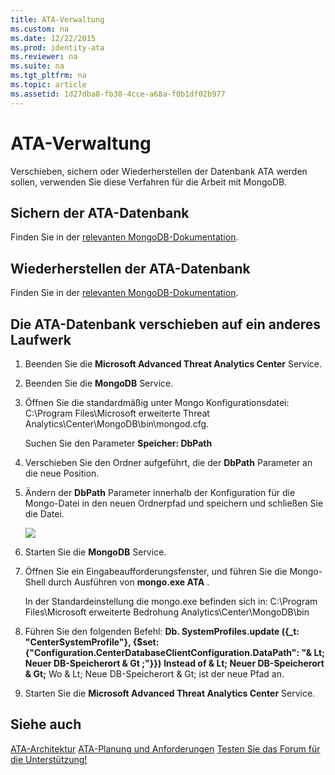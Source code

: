 ```yaml
---
title: ATA-Verwaltung
ms.custom: na
ms.date: 12/22/2015
ms.prod: identity-ata
ms.reviewer: na
ms.suite: na
ms.tgt_pltfrm: na
ms.topic: article
ms.assetid: 1d27dba8-fb30-4cce-a68a-f0b1df02b977
---
```

# ATA-Verwaltung
Verschieben, sichern oder Wiederherstellen der Datenbank ATA werden sollen, verwenden Sie diese Verfahren für die Arbeit mit MongoDB.


## Sichern der ATA-Datenbank

Finden Sie in der [relevanten MongoDB-Dokumentation](http://docs.mongodb.org/manual/administration/backup/).


## Wiederherstellen der ATA-Datenbank

Finden Sie in der [relevanten MongoDB-Dokumentation](http://docs.mongodb.org/manual/administration/backup/).


## Die ATA-Datenbank verschieben auf ein anderes Laufwerk

1. Beenden Sie die **Microsoft Advanced Threat Analytics Center** Service.

2. Beenden Sie die **MongoDB** Service.

3. Öffnen Sie die standardmäßig unter Mongo Konfigurationsdatei: C:\Program Files\Microsoft erweiterte Threat Analytics\Center\MongoDB\bin\mongod.cfg.

    Suchen Sie den Parameter **Speicher: DbPath**

4. Verschieben Sie den Ordner aufgeführt, die der **DbPath** Parameter an die neue Position.

5. Ändern der **DbPath** Parameter innerhalb der Konfiguration für die Mongo-Datei in den neuen Ordnerpfad und speichern und schließen Sie die Datei.

    ![](/Image/ATA+mongoDB+moveDB.png)

6. Starten Sie die **MongoDB** Service.

7. Öffnen Sie ein Eingabeaufforderungsfenster, und führen Sie die Mongo-Shell durch Ausführen von **mongo.exe ATA** .

    In der Standardeinstellung die mongo.exe befinden sich in: C:\Program Files\Microsoft erweiterte Bedrohung Analytics\Center\MongoDB\bin

8. Führen Sie den folgenden Befehl: **Db. SystemProfiles.update ({_t: "CenterSystemProfile"}, {$set:{"Configuration.CenterDatabaseClientConfiguration.DataPath": "& Lt; Neuer DB-Speicherort & Gt ;"}})**
    **Instead of & Lt; Neuer DB-Speicherort & Gt;** Wo & Lt; Neue DB-Speicherort & Gt; ist der neue Pfad an.

9. Starten Sie die **Microsoft Advanced Threat Analytics Center** Service.


## Siehe auch

[ATA-Architektur](/Topic/ATA+Architecture.md)
[ATA-Planung und Anforderungen](/Topic/ATA+Planning+and+Requirements.md)
[Testen Sie das Forum für die Unterstützung!](https://social.technet.microsoft.com/Forums/security/en-US/home?forum=mata)





